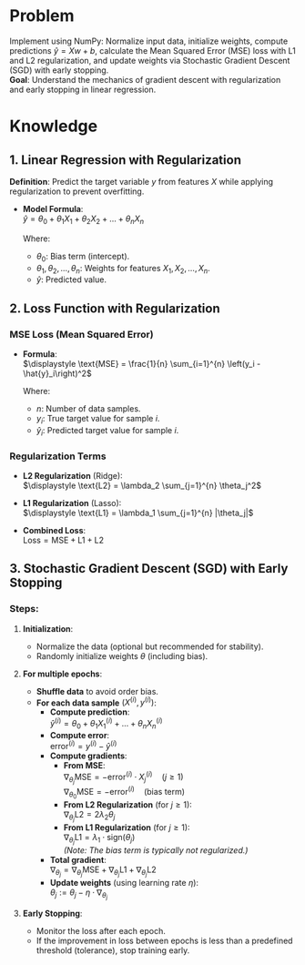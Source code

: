 # Problem
Implement using NumPy: Normalize input data, initialize weights, compute predictions $\hat{y} = Xw + b$, calculate the Mean Squared Error (MSE) loss with L1 and L2 regularization, and update weights via Stochastic Gradient Descent (SGD) with early stopping.  
**Goal**: Understand the mechanics of gradient descent with regularization and early stopping in linear regression.

# Knowledge

## 1. Linear Regression with Regularization
**Definition**: Predict the target variable $y$ from features $X$ while applying regularization to prevent overfitting.

- **Model Formula**:  
  $\displaystyle \hat{y} = \theta_0 + \theta_1 X_1 + \theta_2 X_2 + \dots + \theta_n X_n$  

  Where:  
  - $\theta_0$: Bias term (intercept).  
  - $\theta_1, \theta_2, \dots, \theta_n$: Weights for features $X_1, X_2, \dots, X_n$.  
  - $\hat{y}$: Predicted value.

## 2. Loss Function with Regularization
### **MSE Loss (Mean Squared Error)**
- **Formula**:  
  $\displaystyle \text{MSE} = \frac{1}{n} \sum_{i=1}^{n} \left(y_i - \hat{y}_i\right)^2$  

  Where:  
  - $n$: Number of data samples.  
  - $y_i$: True target value for sample $i$.  
  - $\hat{y}_i$: Predicted target value for sample $i$.

### **Regularization Terms**
- **L2 Regularization** (Ridge):  
  $\displaystyle \text{L2} = \lambda_2 \sum_{j=1}^{n} \theta_j^2$  

- **L1 Regularization** (Lasso):  
  $\displaystyle \text{L1} = \lambda_1 \sum_{j=1}^{n} |\theta_j|$  

- **Combined Loss**:  
  $\displaystyle \text{Loss} = \text{MSE} + \text{L1} + \text{L2}$

## 3. Stochastic Gradient Descent (SGD) with Early Stopping
### **Steps**:
1. **Initialization**:  
   - Normalize the data (optional but recommended for stability).  
   - Randomly initialize weights $\theta$ (including bias).

2. **For multiple epochs**:
   - **Shuffle data** to avoid order bias.
   - **For each data sample** $(X^{(i)}, y^{(i)})$:
     - **Compute prediction**:  
       $\displaystyle \hat{y}^{(i)} = \theta_0 + \theta_1 X_1^{(i)} + \dots + \theta_n X_n^{(i)}$
     - **Compute error**:  
       $\displaystyle \text{error}^{(i)} = y^{(i)} - \hat{y}^{(i)}$
     - **Compute gradients**:
       - **From MSE**:  
         $\displaystyle \nabla_{\theta_j} \text{MSE} = -\text{error}^{(i)} \cdot X_j^{(i)} \quad (j \geq 1)$  
         $\displaystyle \nabla_{\theta_0} \text{MSE} = -\text{error}^{(i)} \quad \text{(bias term)}$
       - **From L2 Regularization** (for $j \geq 1$):  
         $\displaystyle \nabla_{\theta_j} \text{L2} = 2\lambda_2 \theta_j$
       - **From L1 Regularization** (for $j \geq 1$):  
         $\displaystyle \nabla_{\theta_j} \text{L1} = \lambda_1 \cdot \text{sign}(\theta_j)$  
         *(Note: The bias term is typically not regularized.)*
     - **Total gradient**:  
       $\displaystyle \nabla_{\theta_j} = \nabla_{\theta_j} \text{MSE} + \nabla_{\theta_j} \text{L1} + \nabla_{\theta_j} \text{L2}$
     - **Update weights** (using learning rate $\eta$):  
       $\displaystyle \theta_j := \theta_j - \eta \cdot \nabla_{\theta_j}$

3. **Early Stopping**:
   - Monitor the loss after each epoch.
   - If the improvement in loss between epochs is less than a predefined threshold (tolerance), stop training early.
